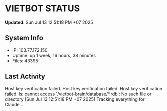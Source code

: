 # VIETBOT STATUS
**Updated**: Sun Jul 13 12:51:18 PM +07 2025

## System Info
- IP: 103.77.172.150
- Uptime: up 1 week, 16 hours, 38 minutes
- Files: 43395

## Last Activity
Host key verification failed.
Host key verification failed.
Host key verification failed.
ls: cannot access '/vietbot-brain/database/*.rdb': No such file or directory
[Sun Jul 13 12:51:18 PM +07 2025] Tracking everything for Claude...
